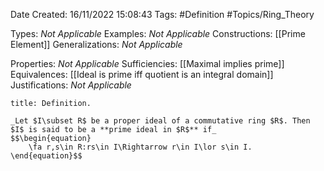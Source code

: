 <div class="topSpace"></div>

Date Created: 16/11/2022 15:08:43
Tags: #Definition #Topics/Ring_Theory

Types: _Not Applicable_
Examples: _Not Applicable_
Constructions: [[Prime Element]]
Generalizations: _Not Applicable_

Properties: _Not Applicable_
Sufficiencies: [[Maximal implies prime]]
Equivalences: [[Ideal is prime iff quotient is an integral domain]]
Justifications: _Not Applicable_

``` ad-Definition
title: Definition.

_Let $I\subset R$ be a proper ideal of a commutative ring $R$. Then $I$ is said to be a **prime ideal in $R$** if_
$$\begin{equation}
    \fa r,s\in R:rs\in I\Rightarrow r\in I\lor s\in I.
\end{equation}$$

```
